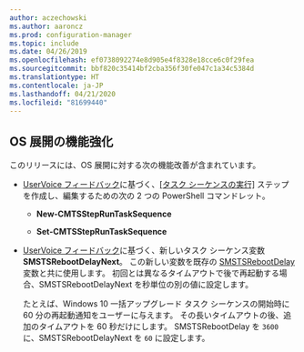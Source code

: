 ```yaml
---
author: aczechowski
ms.author: aaroncz
ms.prod: configuration-manager
ms.topic: include
ms.date: 04/26/2019
ms.openlocfilehash: ef0738092274e8d905e4f8328e18cce6c0f29fea
ms.sourcegitcommit: bbf820c35414bf2cba356f30fe047c1a34c5384d
ms.translationtype: HT
ms.contentlocale: ja-JP
ms.lasthandoff: 04/21/2020
ms.locfileid: "81699440"
---
```

## <a name="improvements-to-os-deployment"></a><a name="bkmk_osd"></a> OS 展開の機能強化
<!--2839943,4447680-->

このリリースには、OS 展開に対する次の機能改善が含まれています。

- [UserVoice フィードバック](https://configurationmanager.uservoice.com/forums/300492-ideas/suggestions/36448339-powershell-cmdlet-for-modifying-nested-task-sequen)に基づく、[[タスク シーケンスの実行]](../../../../../osd/understand/task-sequence-steps.md#child-task-sequence) ステップを作成し、編集するための次の 2 つの PowerShell コマンドレット。  

    - **New-CMTSStepRunTaskSequence**

    - **Set-CMTSStepRunTaskSequence**

- [UserVoice フィードバック](https://configurationmanager.uservoice.com/forums/300492-ideas/suggestions/19876177-upgrade-operating-system-task-should-be-able-to-us)に基づく、新しいタスク シーケンス変数 **SMSTSRebootDelayNext**。 この新しい変数を既存の [SMSTSRebootDelay](../../../../../osd/understand/task-sequence-variables.md#SMSTSRebootDelay) 変数と共に使用します。 初回とは異なるタイムアウトで後で再起動する場合、SMSTSRebootDelayNext を秒単位の別の値に設定します。

    たとえば、Windows 10 一括アップグレード タスク シーケンスの開始時に 60 分の再起動通知をユーザーに与えます。 その長いタイムアウトの後、追加のタイムアウトを 60 秒だけにします。 SMSTSRebootDelay を `3600` に、SMSTSRebootDelayNext を `60` に設定します。  
